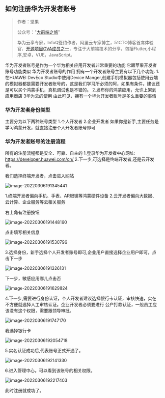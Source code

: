 ## 如何注册华为开发者账号

> 作者：坚果
>
> 公众号："[大前端之旅](https://mp.weixin.qq.com/s/aJvihD4dzEJyOV3q6_Zeng)"
>
> 华为云享专家，InfoQ签约作者，阿里云专家博主，51CTO博客首席体验官，[开源项目GVA成员之一](https://www.gin-vue-admin.com/)，专注于大前端技术的分享，包括Flutter,小程序,安卓，VUE，JavaScript。

华为开发者账号是作为一个华为相关应用开发者非常重要的功能
它跟苹果开发者账号功能类似
华为开发者账号的作用
拥有一个开发者账号主要有以下几个功能.
1.在HUAWEI DevEco Studio中使用Device Manger,创建手机模拟器包括使用云端的模拟器都是需要开发者账号的，这是我们学习所必须的阿，如果有条件，建议还是可以买个鸿蒙手机，真机调试也是不错的。
2.发布你的鸿蒙应用，允许上架到应用商店
3华为云的使用
由此可见，拥有一个华为开发者账号是多么重要的事情

### 华为开发者身份类型

主要分为以下两种账号类型
1.个人开发者
2.企业开发者
如果你是新手,主要任务是学习鸿蒙开发，就直接注册个人开发者账号即可

### 华为开发者账号的注册流程

所有的注册流程都是安全、可靠、自主的
1.登录华为开发者中心网址: https://developer.huawei.com/cn/
2.下一步,可选择是终端开发者,还是云开发者。

我们选择终端开发者，点击进入网站

![image-20220306191345441](https://luckly007.oss-cn-beijing.aliyuncs.com/images/image-20220306191345441.png)

1.终端开发者偏向手机、手表、AR眼镜等鸿蒙硬件设备
2.云开发者偏向大数据、云计算、企业服务等云相关服务



右上角有注册按钮



![image-20220306191448160](https://luckly007.oss-cn-beijing.aliyuncs.com/images/image-20220306191448160.png)



点击填写相关信息

![image-20220306191530796](https://luckly007.oss-cn-beijing.aliyuncs.com/images/image-20220306191530796.png)





3.选择身份，新手选择个人开发者账号即可,企业用户直接选择企业用户即可，点击下一步

![image-20220306191326131](https://luckly007.oss-cn-beijing.aliyuncs.com/images/image-20220306191326131.png)

下一步，敏感应用哪儿点击否





![image-20220306191629824](https://luckly007.oss-cn-beijing.aliyuncs.com/images/image-20220306191629824.png)



4.下一步,需要进行身份认证，个人开发者建议选择银行卡认证，审核快速，实在不方便就选择人工审核认证。企业开发者必须要进行
公户打款认证，一般员工应该没有这个权限，需要跟领导审批。

![image-20220306191747170](https://luckly007.oss-cn-beijing.aliyuncs.com/images/image-20220306191747170.png)



我选择银行卡



![image-20220306192054718](https://luckly007.oss-cn-beijing.aliyuncs.com/images/image-20220306192054718.png)





5.实名认证成功后,代表账号正式开通了。

![image-20220306192141330](https://luckly007.oss-cn-beijing.aliyuncs.com/images/image-20220306192141330.png)

6.进入管理中心，可以看到该账号的相关权限。

![image-20220306192217403](https://luckly007.oss-cn-beijing.aliyuncs.com/images/image-20220306192217403.png)



此时注册就成功了。